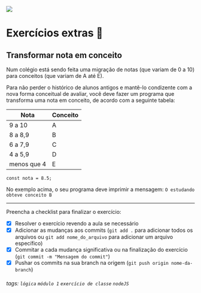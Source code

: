 ![](https://i.imgur.com/xG74tOh.png)

# Exercícios extras 🌟

## Transformar nota em conceito

Num colégio está sendo feita uma migração de notas (que variam de 0 a 10) para conceitos (que variam de A até E).

Para não perder o histórico de alunos antigos e mantê-lo condizente com a nova forma conceitual de avaliar, você deve fazer um programa que transforma uma nota em conceito, de acordo com a seguinte tabela:

| Nota | Conceito |
| --- | --- | 
| 9 a 10 | A |
| 8 a 8,9 | B |
| 6 a 7,9 | C |
| 4 a 5,9 | D |
| menos que 4 | E |


```javascript=
const nota = 8.5;
```

No exemplo acima, o seu programa deve imprimir a mensagem:
`O estudando obteve conceito B`

---

Preencha a checklist para finalizar o exercício:

- [X] Resolver o exercício revendo a aula se necessário
- [X] Adicionar as mudanças aos commits (`git add .` para adicionar todos os arquivos ou `git add nome_do_arquivo` para adicionar um arquivo específico)
- [X] Commitar a cada mudança significativa ou na finalização do exercício (`git commit -m "Mensagem do commit"`)
- [X] Pushar os commits na sua branch na origem (`git push origin nome-da-branch`)

###### tags: `lógica` `módulo 1` `exercício de classe` `nodeJS`
